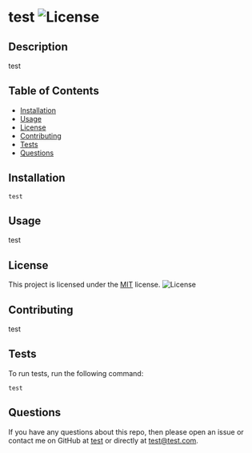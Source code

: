 
  # test ![License](https://img.shields.io/badge/license-MIT-blue.svg)
  
  ## Description
  test
  
  ## Table of Contents
  * [Installation](#installation)
  * [Usage](#usage)
  * [License](#license)
  * [Contributing](#contributing)
  * [Tests](#tests)
  * [Questions](#questions)
  
  ## Installation
  ```
  test
  ```
  
  ## Usage
  test
  
  
  ## License
  This project is licensed under the [MIT](https://opensource.org/licenses/MIT) license.
  ![License](https://img.shields.io/badge/license-MIT-blue.svg)
  
  
  
  ## Contributing
  test
  
  ## Tests
  To run tests, run the following command:
  ```
  test
  ```
  
  ## Questions
  If you have any questions about this repo, then please open an issue or contact me on GitHub at [test](https://github.com/test) or directly at test@test.com.
  